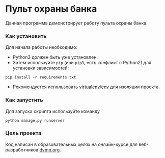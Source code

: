 # Пульт охраны банка

Данная программа демонстрирует работу пульта охраны банка.

### Как установить

Для начала работы необходимо:
- Python3 должен быть уже установлен. 
- Затем используйте `pip` (или `pip3`, есть конфликт с Python2) для установки зависимостей:
```
pip install -r requirements.txt
```
- Рекомендуется использовать [virtualenv/env](https://docs.python.org/3/library/venv.html) для изоляции проекта.

### Как запустить

Для запуска скрипта используйте команду
```
python manage.py runserver
```

### Цель проекта

Код написан в образовательных целях на онлайн-курсе для веб-разработчиков [dvmn.org](https://dvmn.org/).